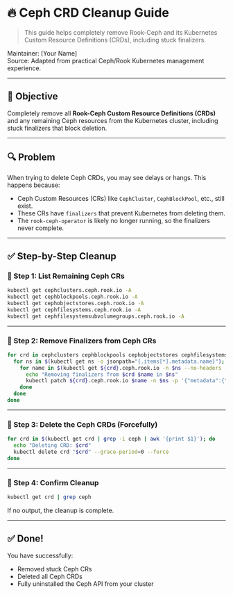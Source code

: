 # 🔥 Ceph CRD Cleanup Guide

> This guide helps completely remove Rook-Ceph and its Kubernetes Custom Resource Definitions (CRDs), including stuck finalizers.

Maintainer: [Your Name]  
Source: Adapted from practical Ceph/Rook Kubernetes management experience.

---

## 🌟 Objective

Completely remove all **Rook-Ceph Custom Resource Definitions (CRDs)** and any remaining Ceph resources from the Kubernetes cluster, including stuck finalizers that block deletion.

---

## 🔍 Problem

When trying to delete Ceph CRDs, you may see delays or hangs. This happens because:

- Ceph Custom Resources (CRs) like `CephCluster`, `CephBlockPool`, etc., still exist.
- These CRs have `finalizers` that prevent Kubernetes from deleting them.
- The `rook-ceph-operator` is likely no longer running, so the finalizers never complete.

---

## ✅ Step-by-Step Cleanup

### 🔹 Step 1: List Remaining Ceph CRs

```bash
kubectl get cephclusters.ceph.rook.io -A
kubectl get cephblockpools.ceph.rook.io -A
kubectl get cephobjectstores.ceph.rook.io -A
kubectl get cephfilesystems.ceph.rook.io -A
kubectl get cephfilesystemsubvolumegroups.ceph.rook.io -A
```

---

### 🔹 Step 2: Remove Finalizers from Ceph CRs

```bash
for crd in cephclusters cephblockpools cephobjectstores cephfilesystems cephfilesystemsubvolumegroups; do
  for ns in $(kubectl get ns -o jsonpath="{.items[*].metadata.name}"); do
    for name in $(kubectl get ${crd}.ceph.rook.io -n $ns --no-headers --ignore-not-found | awk '{print $1}'); do
      echo "Removing finalizers from $crd $name in $ns"
      kubectl patch ${crd}.ceph.rook.io $name -n $ns -p '{"metadata":{"finalizers":[]}}' --type=merge
    done
  done
done
```

---

### 🔹 Step 3: Delete the Ceph CRDs (Forcefully)

```bash
for crd in $(kubectl get crd | grep -i ceph | awk '{print $1}'); do
  echo "Deleting CRD: $crd"
  kubectl delete crd "$crd" --grace-period=0 --force
done
```

---

### 🔹 Step 4: Confirm Cleanup

```bash
kubectl get crd | grep ceph
```

If no output, the cleanup is complete.

---

## ✅ Done!

You have successfully:

- Removed stuck Ceph CRs
- Deleted all Ceph CRDs
- Fully uninstalled the Ceph API from your cluster
